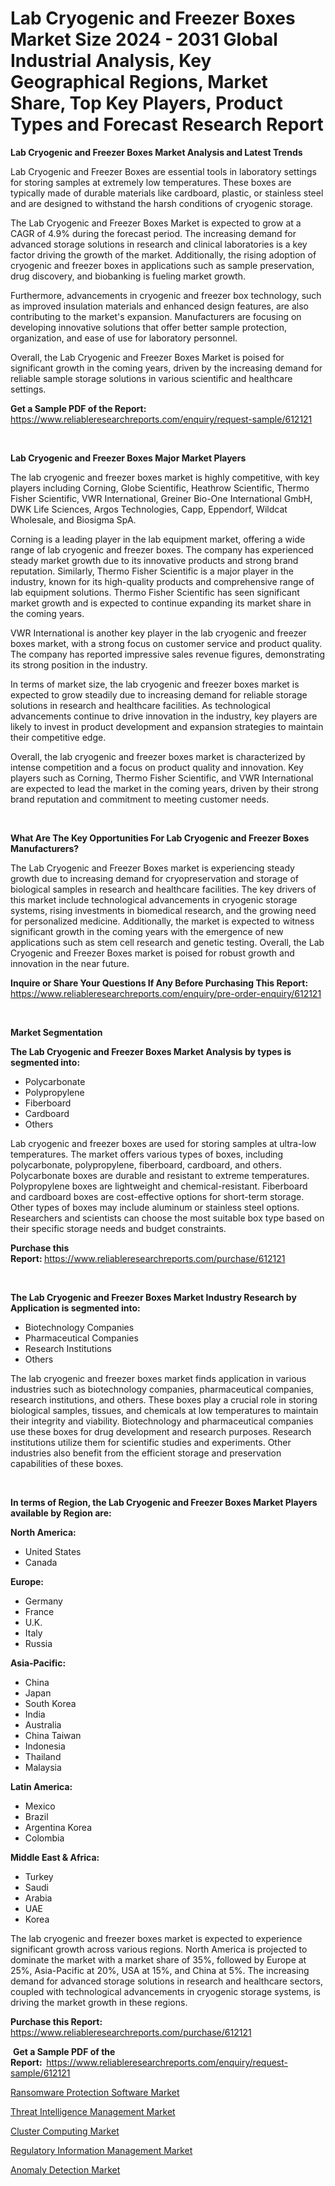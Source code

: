 <p><h1>Lab Cryogenic and Freezer Boxes Market Size 2024 - 2031 Global Industrial Analysis, Key Geographical Regions, Market Share, Top Key Players, Product Types and Forecast Research Report</h1></p><p><strong>Lab Cryogenic and Freezer Boxes Market Analysis and Latest Trends</strong></p>
<p><p>Lab Cryogenic and Freezer Boxes are essential tools in laboratory settings for storing samples at extremely low temperatures. These boxes are typically made of durable materials like cardboard, plastic, or stainless steel and are designed to withstand the harsh conditions of cryogenic storage.</p><p>The Lab Cryogenic and Freezer Boxes Market is expected to grow at a CAGR of 4.9% during the forecast period. The increasing demand for advanced storage solutions in research and clinical laboratories is a key factor driving the growth of the market. Additionally, the rising adoption of cryogenic and freezer boxes in applications such as sample preservation, drug discovery, and biobanking is fueling market growth.</p><p>Furthermore, advancements in cryogenic and freezer box technology, such as improved insulation materials and enhanced design features, are also contributing to the market's expansion. Manufacturers are focusing on developing innovative solutions that offer better sample protection, organization, and ease of use for laboratory personnel.</p><p>Overall, the Lab Cryogenic and Freezer Boxes Market is poised for significant growth in the coming years, driven by the increasing demand for reliable sample storage solutions in various scientific and healthcare settings.</p></p>
<p><strong>Get a Sample PDF of the Report:&nbsp;</strong> <a href="https://www.reliableresearchreports.com/enquiry/request-sample/612121">https://www.reliableresearchreports.com/enquiry/request-sample/612121</a></p>
<p>&nbsp;</p>
<p><strong>Lab Cryogenic and Freezer Boxes Major Market Players</strong></p>
<p><p>The lab cryogenic and freezer boxes market is highly competitive, with key players including Corning, Globe Scientific, Heathrow Scientific, Thermo Fisher Scientific, VWR International, Greiner Bio-One International GmbH, DWK Life Sciences, Argos Technologies, Capp, Eppendorf, Wildcat Wholesale, and Biosigma SpA. </p><p>Corning is a leading player in the lab equipment market, offering a wide range of lab cryogenic and freezer boxes. The company has experienced steady market growth due to its innovative products and strong brand reputation. Similarly, Thermo Fisher Scientific is a major player in the industry, known for its high-quality products and comprehensive range of lab equipment solutions. Thermo Fisher Scientific has seen significant market growth and is expected to continue expanding its market share in the coming years.</p><p>VWR International is another key player in the lab cryogenic and freezer boxes market, with a strong focus on customer service and product quality. The company has reported impressive sales revenue figures, demonstrating its strong position in the industry. </p><p>In terms of market size, the lab cryogenic and freezer boxes market is expected to grow steadily due to increasing demand for reliable storage solutions in research and healthcare facilities. As technological advancements continue to drive innovation in the industry, key players are likely to invest in product development and expansion strategies to maintain their competitive edge.</p><p>Overall, the lab cryogenic and freezer boxes market is characterized by intense competition and a focus on product quality and innovation. Key players such as Corning, Thermo Fisher Scientific, and VWR International are expected to lead the market in the coming years, driven by their strong brand reputation and commitment to meeting customer needs.</p></p>
<p>&nbsp;</p>
<p><strong>What Are The Key Opportunities For Lab Cryogenic and Freezer Boxes Manufacturers?</strong></p>
<p><p>The Lab Cryogenic and Freezer Boxes market is experiencing steady growth due to increasing demand for cryopreservation and storage of biological samples in research and healthcare facilities. The key drivers of this market include technological advancements in cryogenic storage systems, rising investments in biomedical research, and the growing need for personalized medicine. Additionally, the market is expected to witness significant growth in the coming years with the emergence of new applications such as stem cell research and genetic testing. Overall, the Lab Cryogenic and Freezer Boxes market is poised for robust growth and innovation in the near future.</p></p>
<p><strong>Inquire or Share Your Questions If Any Before Purchasing This Report:</strong> <a href="https://www.reliableresearchreports.com/enquiry/pre-order-enquiry/612121">https://www.reliableresearchreports.com/enquiry/pre-order-enquiry/612121</a></p>
<p>&nbsp;</p>
<p><strong>Market Segmentation</strong></p>
<p><strong>The Lab Cryogenic and Freezer Boxes Market Analysis by types is segmented into:</strong></p>
<p><ul><li>Polycarbonate</li><li>Polypropylene</li><li>Fiberboard</li><li>Cardboard</li><li>Others</li></ul></p>
<p><p>Lab cryogenic and freezer boxes are used for storing samples at ultra-low temperatures. The market offers various types of boxes, including polycarbonate, polypropylene, fiberboard, cardboard, and others. Polycarbonate boxes are durable and resistant to extreme temperatures. Polypropylene boxes are lightweight and chemical-resistant. Fiberboard and cardboard boxes are cost-effective options for short-term storage. Other types of boxes may include aluminum or stainless steel options. Researchers and scientists can choose the most suitable box type based on their specific storage needs and budget constraints.</p></p>
<p><strong>Purchase this Report:&nbsp;</strong><a href="https://www.reliableresearchreports.com/purchase/612121">https://www.reliableresearchreports.com/purchase/612121</a></p>
<p>&nbsp;</p>
<p><strong>The Lab Cryogenic and Freezer Boxes Market Industry Research by Application is segmented into:</strong></p>
<p><ul><li>Biotechnology Companies</li><li>Pharmaceutical Companies</li><li>Research Institutions</li><li>Others</li></ul></p>
<p><p>The lab cryogenic and freezer boxes market finds application in various industries such as biotechnology companies, pharmaceutical companies, research institutions, and others. These boxes play a crucial role in storing biological samples, tissues, and chemicals at low temperatures to maintain their integrity and viability. Biotechnology and pharmaceutical companies use these boxes for drug development and research purposes. Research institutions utilize them for scientific studies and experiments. Other industries also benefit from the efficient storage and preservation capabilities of these boxes.</p></p>
<p>&nbsp;</p>
<p><strong>In terms of Region, the Lab Cryogenic and Freezer Boxes Market Players available by Region are:</strong></p>
<p>
    <p> <strong> North America: </strong>
        <ul>
            <li>United States</li>
            <li>Canada</li>
        </ul>
        </p> 
    <p> <strong> Europe: </strong>
        <ul>
            <li>Germany</li>
            <li>France</li>
            <li>U.K.</li>
            <li>Italy</li>
            <li>Russia</li>
        </ul>
        </p> 
    <p> <strong> Asia-Pacific: </strong>
        <ul>
            <li>China</li>
            <li>Japan</li>
            <li>South Korea</li>
            <li>India</li>
            <li>Australia</li>
            <li>China Taiwan</li>
            <li>Indonesia</li>
            <li>Thailand</li>
            <li>Malaysia</li>
        </ul>
        </p> 
    <p> <strong> Latin America: </strong>
        <ul>
            <li>Mexico</li>
            <li>Brazil</li>
            <li>Argentina Korea</li>
            <li>Colombia</li>
        </ul>
        </p> 
    <p> <strong> Middle East & Africa: </strong>
        <ul>
            <li>Turkey</li>
            <li>Saudi</li>
            <li>Arabia</li>
            <li>UAE</li>
            <li>Korea</li>
        </ul>
    </p>
    </p>
<p><p>The lab cryogenic and freezer boxes market is expected to experience significant growth across various regions. North America is projected to dominate the market with a market share of 35%, followed by Europe at 25%, Asia-Pacific at 20%, USA at 15%, and China at 5%. The increasing demand for advanced storage solutions in research and healthcare sectors, coupled with technological advancements in cryogenic storage systems, is driving the market growth in these regions.</p></p>
<p><strong>Purchase this Report: </strong><a href="https://www.reliableresearchreports.com/purchase/612121">https://www.reliableresearchreports.com/purchase/612121</a></p>
<p>&nbsp;<strong>Get a Sample PDF of the Report:&nbsp;&nbsp;</strong><a href="https://www.reliableresearchreports.com/enquiry/request-sample/612121">https://www.reliableresearchreports.com/enquiry/request-sample/612121</a></p>
<p><strong></strong></p>
<p><p><a href="https://medium.com/p/c3db5e335bf2/edit">Ransomware Protection Software Market</a></p><p><a href="https://medium.com/p/b9cbdb7aa524/edit">Threat Intelligence Management Market</a></p><p><a href="https://medium.com/p/c4df567132aa/edit">Cluster Computing Market</a></p><p><a href="https://medium.com/p/883c9579951e/edit">Regulatory Information Management Market</a></p><p><a href="https://medium.com/p/ca677220f763/edit">Anomaly Detection Market</a></p></p>